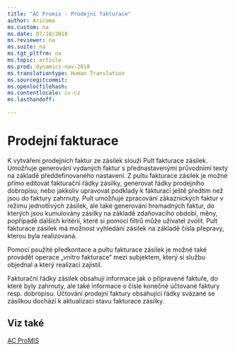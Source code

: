 ```yaml
---
title: "AC Promis - Prodejní fakturace"
author: Aricoma
ms.custom: na
ms.date: 07/18/2018
ms.reviewer: na
ms.suite: na
ms.tgt_pltfrm: na
ms.topic: article
ms.prod: dynamics-nav-2018
ms.translationtype: Human Translation
ms.sourcegitcommit: 
ms.openlocfilehash: 
ms.contentlocale: cs-cz
ms.lasthandoff: 

---
```



# <a name="pm-sales-invoicing"></a>Prodejní fakturace

K vytváření prodejních faktur ze zásilek slouží Pult fakturace zásilek. Umožňuje generování vydaných faktur s přednastavenými průvodními texty na základě předdefinovaného nastavení. Z pultu fakturace zásilek je možné přímo editovat fakturační řádky zásilky, generovat řádky prodejního dobropisu, nebo jakkoliv upravovat podklady k fakturaci ještě předtím než jsou do faktury zahrnuty. Pult umožňuje zpracování zákaznických faktur v režimu jednotlivých zásilek, ale také generování hromadných faktur, do kterých jsou kumulovány zásilky na základě zdaňovacího období, měny, popřípadě dalších kritérií, které si pomocí filtrů může uživatel zvolit. Pult fakturace zásilek má možnost vyhledání zásilek na základě čísla přepravy, kterou byla realizovaná.

Pomocí použité předkontace a pultu fakturace zásilek je možné také provádět operace „vnitro fakturace“ mezi subjektem, který si službu objednal a který realizaci zajistil.

Fakturační řádky zásilek obsahují informace jak o připravené faktuře, do které byly zahrnuty, ale také informace o čísle konečné účtované faktury resp. dobropisu. Účtování prodejní faktury obsahující řádky svázané se zásilkou dochází k aktualizaci stavu fakturace zásilky. 

## <a name="see-also"></a>Viz také  
[AC ProMIS](pm-promis.md)